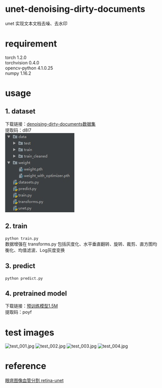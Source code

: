 # unet-denoising-dirty-documents
unet 实现文本文档去噪、去水印

# requirement
torch 1.2.0<br>
torchvision 0.4.0<br>
opencv-python 4.1.0.25<br>
numpy 1.16.2<br>

# usage
## 1. dataset
下载链接：[denoising-dirty-documents数据集](https://pan.baidu.com/s/1_ge63IVuuVqifbi_iXPoJg)<br>提取码：d8l7<br>
![dir.jpg](images/dir.jpg)
## 2. train
```python train.py```<br>
数据增强在 transforms.py 包括灰度化、水平垂直翻转、旋转、裁剪、直方图均衡化、均值滤波、Log灰度变换
## 3. predict
```python predict.py```<br>
## 4. pretrained model
下载链接：[预训练模型1.5M](https://pan.baidu.com/s/1L3v-xehLBk-G6kbb55vGnA)<br>
提取码：poyf<br>

# test images
![test_001.jpg](images/test_001.jpg)
![test_002.jpg](images/test_002.jpg)
![test_003.jpg](images/test_003.jpg)
![test_004.jpg](images/test_004.jpg)

# reference
[眼底图像血管分割 retina-unet](https://github.com/orobix/retina-unet)

